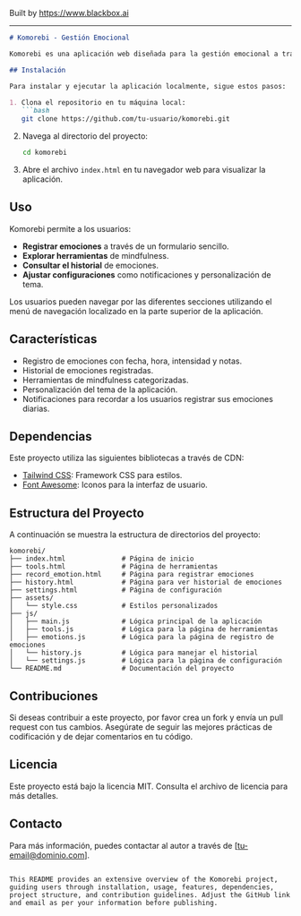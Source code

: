
Built by https://www.blackbox.ai

---

```markdown
# Komorebi - Gestión Emocional

Komorebi es una aplicación web diseñada para la gestión emocional a través de herramientas de mindfulness. Su objetivo es proporcionar a los usuarios recursos y un espacio para registrar y analizar sus emociones diarias, ayudando en su bienestar emocional.

## Instalación

Para instalar y ejecutar la aplicación localmente, sigue estos pasos:

1. Clona el repositorio en tu máquina local:
   ```bash
   git clone https://github.com/tu-usuario/komorebi.git
   ```
2. Navega al directorio del proyecto:
   ```bash
   cd komorebi
   ```
3. Abre el archivo `index.html` en tu navegador web para visualizar la aplicación.

## Uso

Komorebi permite a los usuarios:

- **Registrar emociones** a través de un formulario sencillo.
- **Explorar herramientas** de mindfulness.
- **Consultar el historial** de emociones.
- **Ajustar configuraciones** como notificaciones y personalización de tema.

Los usuarios pueden navegar por las diferentes secciones utilizando el menú de navegación localizado en la parte superior de la aplicación.

## Características

- Registro de emociones con fecha, hora, intensidad y notas.
- Historial de emociones registradas.
- Herramientas de mindfulness categorizadas.
- Personalización del tema de la aplicación.
- Notificaciones para recordar a los usuarios registrar sus emociones diarias.

## Dependencias

Este proyecto utiliza las siguientes bibliotecas a través de CDN:

- [Tailwind CSS](https://tailwindcss.com/docs/installation): Framework CSS para estilos.
- [Font Awesome](https://fontawesome.com/): Iconos para la interfaz de usuario.

## Estructura del Proyecto

A continuación se muestra la estructura de directorios del proyecto:

```
komorebi/
├── index.html              # Página de inicio
├── tools.html              # Página de herramientas
├── record_emotion.html     # Página para registrar emociones
├── history.html            # Página para ver historial de emociones
├── settings.html           # Página de configuración
├── assets/
│   └── style.css           # Estilos personalizados
├── js/
│   ├── main.js             # Lógica principal de la aplicación
│   ├── tools.js            # Lógica para la página de herramientas
│   ├── emotions.js         # Lógica para la página de registro de emociones
│   └── history.js          # Lógica para manejar el historial
│   └── settings.js         # Lógica para la página de configuración
└── README.md               # Documentación del proyecto
```

## Contribuciones

Si deseas contribuir a este proyecto, por favor crea un fork y envía un pull request con tus cambios. Asegúrate de seguir las mejores prácticas de codificación y de dejar comentarios en tu código.

## Licencia

Este proyecto está bajo la licencia MIT. Consulta el archivo de licencia para más detalles.

## Contacto

Para más información, puedes contactar al autor a través de [tu-email@dominio.com].
```

This README provides an extensive overview of the Komorebi project, guiding users through installation, usage, features, dependencies, project structure, and contribution guidelines. Adjust the GitHub link and email as per your information before publishing.